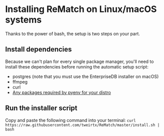 # Installing ReMatch on Linux/macOS systems
Thanks to the power of bash, the setup is two steps on your part.

## Install dependencies
Because we can't plan for every single package manager, you'll need to install these
dependencies before running the automatic setup script: 
* postgres (note that you must use the EnterpriseDB installer on macOS)
* ffmpeg
* curl
* [Any packages required by pyenv for your distro](https://github.com/pyenv/pyenv/wiki/Common-build-problems)

## Run the installer script
Copy and paste the following command into your terminal:
```curl https://raw.githubusercontent.com/tweirtx/ReMatch/master/install.sh | bash```
